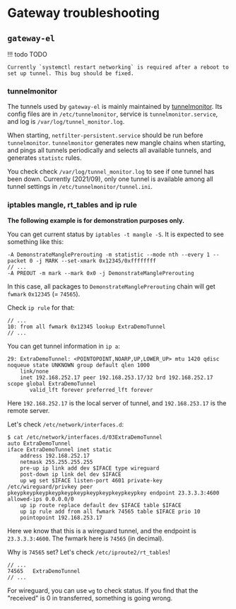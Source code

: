 # Gateway troubleshooting

## `gateway-el`

!!! todo TODO

	Currently `systemctl restart networking` is required after a reboot to set up tunnel. This bug should be fixed.

### tunnelmonitor

The tunnels used by `gateway-el` is mainly maintained by [tunnelmonitor](https://github.com/ustclug/tunnelmonitor). Its config files are in `/etc/tunnelmonitor`, service is `tunnelmonitor.service`, and log is `/var/log/tunnel_monitor.log`.

When starting, `netfilter-persistent.service` should be run before `tunnelmonitor`. `tunnelmonitor` generates new mangle chains when starting, and pings all tunnels periodically and selects all available tunnels, and generates `statistc` rules.

You check check `/var/log/tunnel_monitor.log` to see if one tunnel has been down. Currently (2021/09), only one tunnel is available among all tunnel settings in `/etc/tunnelmonitor/tunnel.ini`.

### iptables mangle, rt_tables and ip rule

**The following example is for demonstration purposes only.**

You can get current status by `iptables -t mangle -S`. It is expected to see something like this:

```
-A DemonstrateManglePrerouting -m statistic --mode nth --every 1 --packet 0 -j MARK --set-xmark 0x12345/0xffffffff
// ...
-A PREOUT -m mark --mark 0x0 -j DemonstrateManglePrerouting
```

In this case, all packages to `DemonstrateManglePrerouting` chain will get `fwmark` `0x12345` (= `74565`).

Check `ip rule` for that:

```
// ...
10:	from all fwmark 0x12345 lookup ExtraDemoTunnel
// ...
```

You can get tunnel information in `ip a`:

```
29: ExtraDemoTunnel: <POINTOPOINT,NOARP,UP,LOWER_UP> mtu 1420 qdisc noqueue state UNKNOWN group default qlen 1000
    link/none
    inet 192.168.252.17 peer 192.168.253.17/32 brd 192.168.252.17 scope global ExtraDemoTunnel
       valid_lft forever preferred_lft forever
```

Here `192.168.252.17` is the local server of tunnel, and `192.168.253.17` is the remote server.

Let's check `/etc/network/interfaces.d`:

```
$ cat /etc/network/interfaces.d/03ExtraDemoTunnel
auto ExtraDemoTunnel
iface ExtraDemoTunnel inet static
	address 192.168.252.17
	netmask 255.255.255.255
	pre-up ip link add dev $IFACE type wireguard
	post-down ip link del dev $IFACE
	up wg set $IFACE listen-port 4601 private-key /etc/wireguard/privkey peer pkeypkeypkeypkeypkeypkeypkeypkeypkeypkeypkey endpoint 23.3.3.3:4600 allowed-ips 0.0.0.0/0
	up ip route replace default dev $IFACE table $IFACE
	up ip rule add from all fwmark 74565 table $IFACE prio 10
	pointopoint 192.168.253.17
```

Here we know that this is a wireguard tunnel, and the endpoint is `23.3.3.3:4600`. The fwmark here is `74565` (in decimal).

Why is `74565` set? Let's check `/etc/iproute2/rt_tables`!

```
// ...
74565	ExtraDemoTunnel
// ...
```

For wireguard, you can use `wg` to check status. If you find that the "received" is 0 in transferred, something is going wrong.
